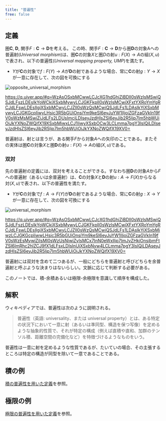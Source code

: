```yaml
---
title: "普遍性"
free: false
---
```


## 定義

圏$\mathbf C$, $\mathbf D$, 関手$F: \mathbf C \to \mathbf D$を考える。
この時、関手$F: \mathbf C \to \mathbf D$から圏$\mathbf D$の対象Aへの普遍射(*Universal morphism*)は、圏$\mathbf C$の対象$X$と圏$D$の射$u: F(X) \to A$の組$(X, u)$で表され、以下の普遍性(*Universal mapping property, UMP*)を満たす。

- $Y$が$\mathbf C$の対象で$f: F(Y) \to A$が$\mathbf D$の射であるような場合、常に$\mathbf C$の射$g: Y \to X$が一意に存在して、次の図を可換にする

![opposite_universal_morphism](https://storage.googleapis.com/zenn-user-upload/d909538b8a99-20231023.png)

https://q.uiver.app/#q=WzAsOSxbMCwwLCJcXG1hdGhiZiBDIl0sWzIsMSwiQSJdLFszLDEsIkYoWCkiXSxbMywyLCJGKFkpIl0sWzIsMCwiXFxtYXRoYmYgRCJdLFswLDEsIlgiXSxbMCwyLCJZIl0sWzQsMCwiQSJdLFs1LDAsIkYiXSxbMywyLCJGKGcpIiwyLHsic3R5bGUiOnsiYm9keSI6eyJuYW1lIjoiZGFzaGVkIn19fV0sWzMsMSwiZiJdLFs2LDUsImciLDIseyJzdHlsZSI6eyJib2R5Ijp7Im5hbWUiOiJkYXNoZWQifX19XSxbMiwxLCJ1IiwyXSxbOCw3LCLmma7pgY3lsIQiLDIseyJzdHlsZSI6eyJib2R5Ijp7Im5hbWUiOiJkYXNoZWQifX19XV0=

普遍射は、射とは言うが、ある関手$F$から対象$A$への矢印のことである。またその実体は圏$\mathbf C$の対象$X$と圏$\mathbf D$の射$u: F(X) \to A$の組$(X, u)$である。

### 双対

先の普遍射の定義には、双対を考えることができる。すなわち圏$\mathbf D$の対象$A$から$F$への普遍射（あるいは余普遍射）は、$\mathbf C$の対象$X$と$\mathbf D$の射$u: A \to F(X)$からなる対$(X, u)$で表され、以下の普遍性を満たす。

- $Y$が$\mathbf C$の対象で$f: A \to F(Y)$が$\mathbf D$の射であるような場合、常に$\mathbf C$の射$g: X \to Y$が一意に存在して、次の図を可換にする

![universal_morphism](https://storage.googleapis.com/zenn-user-upload/eab04eeb7094-20231023.png)

https://q.uiver.app/#q=WzAsOSxbMCwwLCJcXG1hdGhiZiBDIl0sWzIsMSwiQSJdLFszLDEsIkYoWCkiXSxbMywyLCJGKFkpIl0sWzIsMCwiXFxtYXRoYmYgRCJdLFswLDEsIlgiXSxbMCwyLCJZIl0sWzQsMCwiQSJdLFs1LDAsIkYiXSxbMiwzLCJGKGcpIiwwLHsic3R5bGUiOnsiYm9keSI6eyJuYW1lIjoiZGFzaGVkIn19fV0sWzEsMywiZiIsMl0sWzUsNiwiZyIsMCx7InN0eWxlIjp7ImJvZHkiOnsibmFtZSI6ImRhc2hlZCJ9fX1dLFsxLDIsInUiXSxbNyw4LCLmma7pgY3lsIQiLDAseyJzdHlsZSI6eyJib2R5Ijp7Im5hbWUiOiJkYXNoZWQifX19XV0=

普遍射には双対を含めて二つあるが、一般にどちらを普遍射と呼びどちらを余普遍射と呼ぶような決まりはないらしい。文脈に応じて判断する必要がある。

このノートでは、積-余積あるいは極限-余極限を意識して順序を構成した。

## 解釈

ウィキペディアでは、普遍性は次のように説明される。

> 普遍性（英語: universality、または universal property）とは、ある特定の状況下において一意に射（あるいは準同型、構造を保つ写像）を定めるような抽象的性質で、それが特定の構成（例えば直積や直和、加群のテンソル積、距離空間の完備化など）を特徴づけるようなものをいう。

普遍性は一意に射を定めるような性質であるが、たいていの場合、その主張するところは特定の構造が同型を除いて一意であることである。

## 積の例

[積の普遍性を用いた定義](product#普遍性を用いた定義)を参照。

## 極限の例

[極限の普遍性を用いた定義](limit#普遍性を用いた定義)を参照。
